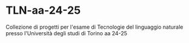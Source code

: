 # TLN-aa-24-25

Collezione di progetti per l'esame di Tecnologie del linguaggio naturale presso l'Università degli studi di Torino aa 24-25
